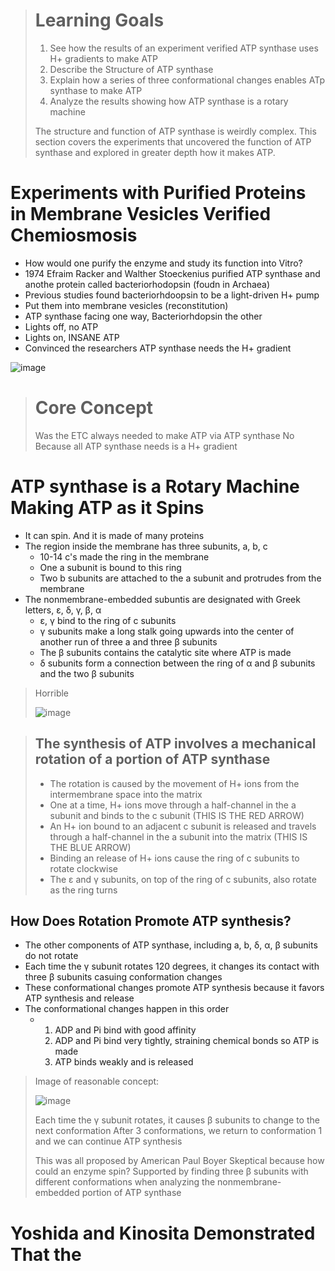 > # Learning Goals
> 1. See how the results of an experiment verified ATP synthase uses H+ gradients to make ATP
> 2. Describe the Structure of ATP synthase
> 3. Explain how a series of three conformational changes enables ATp synthase to make ATP
> 4. Analyze the results showing how ATP synthase is a rotary machine
>
> The structure and function of ATP synthase is weirdly complex. This section covers the experiments that uncovered the function of ATP synthase and explored in greater depth how it makes ATP.

# Experiments with Purified Proteins in Membrane Vesicles Verified Chemiosmosis
- How would one purify the enzyme and study its function into Vitro?
- 1974 Efraim Racker and Walther Stoeckenius purified ATP synthase and anothe protein called bacteriorhodopsin (foudn in Archaea)
- Previous studies found bacteriorhdoopsin to be a light-driven H+ pump
- Put them into membrane vesicles (reconstitution)
- ATP synthase facing one way, Bacteriorhdopsin the other
- Lights off, no ATP
- Lights on, INSANE ATP
- Convinced the researchers ATP synthase needs the H+ gradient

![image](https://github.com/MCBasterSheet/MCBasterSheet/assets/157453648/abbaf766-2311-4a1d-b36d-b334607f3a6a)

> # Core Concept
> Was the ETC always needed to make ATP via ATP synthase
> No Because all ATP synthase needs is a H+ gradient

# ATP synthase is a Rotary Machine Making ATP as it Spins
- It can spin. And it is made of many proteins
- The region inside the membrane has three subunits, a, b, c
  - 10-14 c's made the ring in the membrane
  - One a subunit is bound to this ring
  - Two b subunits are attached to the a subunit and protrudes from the membrane
- The nonmembrane-embedded subuntis are designated with Greek letters, ε, δ, γ, β, α
  - ε, γ bind to the ring of c subunits
  - γ subunits make a long stalk going upwards into the center of another run of three a and three β subunits
  - The β subunits contains the catalytic site where ATP is made
  - δ subunits form a connection between the ring of α and β subunits and the two β subunits

> Horrible
> 
> ![image](https://github.com/MCBasterSheet/MCBasterSheet/assets/157453648/3115ed9b-7cef-466a-8eef-918ff39fefee)

> ## The synthesis of ATP involves a mechanical rotation of a portion of ATP synthase
> - The rotation is caused by the movement of H+ ions from the intermembrane space into the matrix
> - One at a time, H+ ions move through a half-channel in the a subunit and binds to the c subunit (THIS IS THE RED ARROW)
> - An H+ ion bound to an adjacent c subunit is released and travels through a half-channel in the a subunit into the matrix (THIS IS THE BLUE ARROW)
> - Binding an release of H+ ions cause the ring of c subunits to rotate clockwise
> - The ε and γ subunits, on top of the ring of c subunits, also rotate as the ring turns

## How Does Rotation Promote ATP synthesis?
- The other components of ATP synthase, including a, b, δ, α, β subunits do not rotate
- Each time the γ subunit rotates 120 degrees, it changes its contact with three β subunits casuing conformation changes
- These conformational changes promote ATP synthesis because it favors ATP synthesis and release
- The conformational changes happen in this order
  - 1. ADP and Pi bind with good affinity
    2. ADP and Pi bind very tightly, straining chemical bonds so ATP is made
    3. ATP binds weakly and is released

> Image of reasonable concept:
>
> ![image](https://github.com/MCBasterSheet/MCBasterSheet/assets/157453648/ab979274-6f70-419b-ab00-2819bc579d86)
>
> Each time the γ subunit rotates, it causes β subunits to change to the next conformation
> After 3 conformations, we return to conformation 1 and we can continue ATP synthesis
>
> This was all proposed by American Paul Boyer
> Skeptical because how could an enzyme spin?
> Supported by finding three β subunits with different conformations when analyzing the nonmembrane-embedded portion of ATP synthase


# Yoshida and Kinosita Demonstrated That the 
